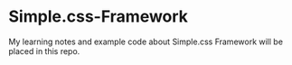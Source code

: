 # Simple.css-Framework
My learning notes and example code about Simple.css Framework will be placed in this repo.

